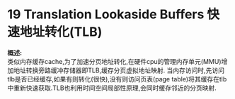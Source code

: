 19 Translation Lookaside Buffers 快速地址转化(TLB)
===

**概述:**  
类似内存缓存cache,为了加速分页地址转化,在硬件cpu的管理内存单元(MMU)增加地址转换旁路缓冲存储器即TLB,缓存分页虚拟地址映射. 当内存访问时,先访问tlb是否已经缓存,如果有则转化(很快),没有则访问页表(page table)将其缓存在tlb中重新快速获取.TLB也利用时间空间局部性原理,会同时缓存邻近的分页映射.